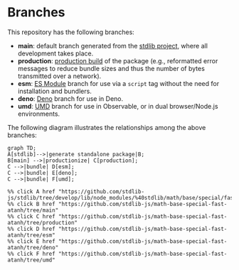 <!--

@license Apache-2.0

Copyright (c) 2022 The Stdlib Authors.

Licensed under the Apache License, Version 2.0 (the "License");
you may not use this file except in compliance with the License.
You may obtain a copy of the License at

    http://www.apache.org/licenses/LICENSE-2.0

Unless required by applicable law or agreed to in writing, software
distributed under the License is distributed on an "AS IS" BASIS,
WITHOUT WARRANTIES OR CONDITIONS OF ANY KIND, either express or implied.
See the License for the specific language governing permissions and
limitations under the License.

-->

# Branches

This repository has the following branches:

-   **main**: default branch generated from the [stdlib project][stdlib-url], where all development takes place.
-   **production**: [production build][production-url] of the package (e.g., reformatted error messages to reduce bundle sizes and thus the number of bytes transmitted over a network).
-   **esm**: [ES Module][esm-url] branch for use via a `script` tag without the need for installation and bundlers.
-   **deno**: [Deno][deno-url] branch for use in Deno.
-   **umd**: [UMD][umd-url] branch for use in Observable, or in dual browser/Node.js environments.

The following diagram illustrates the relationships among the above branches:

```mermaid
graph TD;
A[stdlib]-->|generate standalone package|B;
B[main] -->|productionize| C[production];
C -->|bundle| D[esm];
C -->|bundle| E[deno];
C -->|bundle| F[umd];

%% click A href "https://github.com/stdlib-js/stdlib/tree/develop/lib/node_modules/%40stdlib/math/base/special/fast/atanh"
%% click B href "https://github.com/stdlib-js/math-base-special-fast-atanh/tree/main"
%% click C href "https://github.com/stdlib-js/math-base-special-fast-atanh/tree/production"
%% click D href "https://github.com/stdlib-js/math-base-special-fast-atanh/tree/esm"
%% click E href "https://github.com/stdlib-js/math-base-special-fast-atanh/tree/deno"
%% click F href "https://github.com/stdlib-js/math-base-special-fast-atanh/tree/umd"
```

[stdlib-url]: https://github.com/stdlib-js/stdlib/tree/develop/lib/node_modules/%40stdlib/math/base/special/fast/atanh
[production-url]: https://github.com/stdlib-js/math-base-special-fast-atanh/tree/production
[deno-url]: https://github.com/stdlib-js/math-base-special-fast-atanh/tree/deno
[umd-url]: https://github.com/stdlib-js/math-base-special-fast-atanh/tree/umd
[esm-url]: https://github.com/stdlib-js/math-base-special-fast-atanh/tree/esm